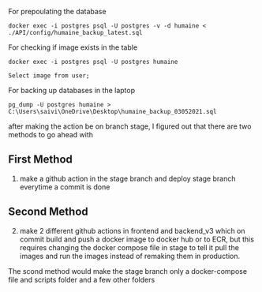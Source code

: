 For prepoulating the database

```
docker exec -i postgres psql -U postgres -v -d humaine < ./API/config/humaine_backup_latest.sql
```

For checking if image exists in the table

```
docker exec -i postgres psql -U postgres humaine

Select image from user;

```

For backing up databases in the laptop

```
pg_dump -U postgres humaine > C:\Users\saivi\OneDrive\Desktop\humaine_backup_03052021.sql
```

after making the action be on branch stage, I figured out that there are two methods to go ahead with

## First Method

1. make a github action in the stage branch and deploy stage branch everytime a commit is done

## Second Method

2. make 2 different github actions in frontend and backend_v3 which on commit build and push a docker image to docker hub or to ECR, but this requires changing the docker compose file in stage to tell it pull the images and run the images instead of remaking them in production.

The scond method would make the stage branch only a docker-compose file and scripts folder and a few other folders
